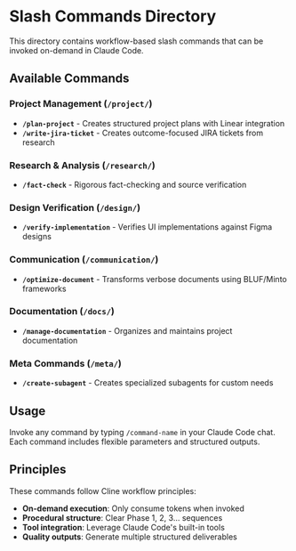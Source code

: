 # Slash Commands Directory

This directory contains workflow-based slash commands that can be invoked on-demand in Claude Code.

## Available Commands

### Project Management (`/project/`)
- **`/plan-project`** - Creates structured project plans with Linear integration
- **`/write-jira-ticket`** - Creates outcome-focused JIRA tickets from research

### Research & Analysis (`/research/`)
- **`/fact-check`** - Rigorous fact-checking and source verification

### Design Verification (`/design/`)
- **`/verify-implementation`** - Verifies UI implementations against Figma designs

### Communication (`/communication/`)
- **`/optimize-document`** - Transforms verbose documents using BLUF/Minto frameworks

### Documentation (`/docs/`)
- **`/manage-documentation`** - Organizes and maintains project documentation

### Meta Commands (`/meta/`)
- **`/create-subagent`** - Creates specialized subagents for custom needs

## Usage

Invoke any command by typing `/command-name` in your Claude Code chat. Each command includes flexible parameters and structured outputs.

## Principles

These commands follow Cline workflow principles:
- **On-demand execution**: Only consume tokens when invoked
- **Procedural structure**: Clear Phase 1, 2, 3... sequences
- **Tool integration**: Leverage Claude Code's built-in tools
- **Quality outputs**: Generate multiple structured deliverables